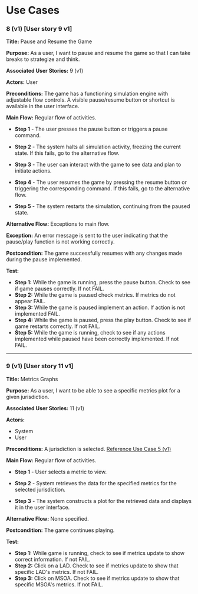 # Use Cases

### 8 (v1) [User story 9 v1]

**Title:** Pause and Resume the Game

**Purpose:** As a user, I want to pause and resume the game so that I can take breaks to strategize and think.

**Associated User Stories:** 9 (v1)
  
**Actors:** User  

**Preconditions:** The game has a functioning simulation engine with adjustable flow controls. A visible pause/resume button or shortcut is available in the user interface.

**Main Flow:** Regular flow of activities.

- **Step 1** - The user presses the pause button or triggers a pause command.  

- **Step 2** - The system halts all simulation activity, freezing the current state. If this fails, go to the alternative flow.  

- **Step 3** - The user can interact with the game to see data and plan to initiate actions.  

- **Step 4** - The user resumes the game by pressing the resume button or triggering the corresponding command. If this fails, go to the alternative flow.  

- **Step 5** - The system restarts the simulation, continuing from the paused state.  

**Alternative Flow:** Exceptions to main flow.

**Exception:** An error message is sent to the user indicating that the pause/play function is not working correctly.  

**Postcondition:** The game successfully resumes with any changes made during the pause implemented.

**Test:**
- **Step 1:** While the game is running, press the pause button. Check to see if game pauses correctly. If not FAIL.
- **Step 2:** While the game is paused check metrics. If metrics do not appear FAIL.
- **Step 3:** While the game is paused implement an action. If action is not implemented FAIL.
- **Step 4:** While the game is paused, press the play button. Check to see if game restarts correctly. If not FAIL.
- **Step 5:** While the game is running, check to see if any actions implemented while paused have been correctly implemented. If not FAIL.

---

### 9 (v1) [User story 11 v1]

**Title:** Metrics Graphs

**Purpose:** As a user, I want to be able to see a specific metrics plot for a given jurisdiction.

**Associated User Stories:** 11 (v1)  

**Actors:**
- System
- User  

**Preconditions:** A jurisdiction is selected. [Reference Use Case 5 (v1)](../sprint_2/use_cases.md)

**Main Flow:** Regular flow of activities.

- **Step 1** - User selects a metric to view.  

- **Step 2** - System retrieves the data for the specified metrics for the selected jurisdiction.  

- **Step 3** - The system constructs a plot for the retrieved data and displays it in the user interface.  

**Alternative Flow:** None specified.

**Postcondition:** The game continues playing.



**Test:**
- **Step 1:** While game is running, check to see if metrics update to show correct information. If not FAIL.
- **Step 2:** Click on a LAD. Check to see if metrics update to show that specific LAD's metrics. If not FAIL.
- **Step 3:** Click on MSOA. Check to see if metrics update to show that specific MSOA's metrics. If not FAIL.

